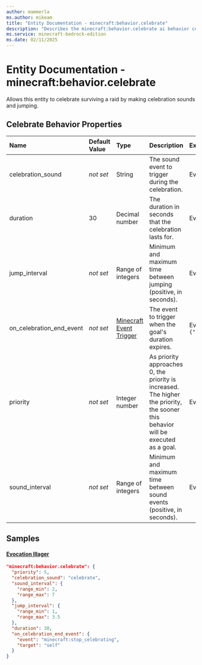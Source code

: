 ```yaml
---
author: mammerla
ms.author: mikeam
title: "Entity Documentation - minecraft:behavior.celebrate"
description: "Describes the minecraft:behavior.celebrate ai behavior component"
ms.service: minecraft-bedrock-edition
ms.date: 02/11/2025 
---
```


# Entity Documentation - minecraft:behavior.celebrate

Allows this entity to celebrate surviving a raid by making celebration sounds and jumping.


## Celebrate Behavior Properties

|Name       |Default Value |Type |Description |Example Values |
|:----------|:-------------|:----|:-----------|:------------- |
| celebration_sound | *not set* | String | The sound event to trigger during the celebration. | Evocation Illager: `"celebrate"` | 
| duration | 30 | Decimal number | The duration in seconds that the celebration lasts for. | Evocation Illager: `30` | 
| jump_interval | *not set* | Range of integers | Minimum and maximum time between jumping (positive, in seconds). | Evocation Illager: `{"range_min":1,"range_max":3.5}` | 
| on_celebration_end_event | *not set* | [Minecraft Event Trigger](../Definitions/NestedTables/triggers.md) | The event to trigger when the goal's duration expires. | Evocation Illager: `{"event":"minecraft:stop_celebrating","target":"self"}` | 
| priority | *not set* | Integer number | As priority approaches 0, the priority is increased. The higher the priority, the sooner this behavior will be executed as a goal. | Evocation Illager: `5` | 
| sound_interval | *not set* | Range of integers | Minimum and maximum time between sound events (positive, in seconds). | Evocation Illager: `{"range_min":2,"range_max":7}` | 

## Samples

#### [Evocation Illager](https://github.com/Mojang/bedrock-samples/tree/preview/behavior_pack/entities/evocation_illager.json)


```json
"minecraft:behavior.celebrate": {
  "priority": 5,
  "celebration_sound": "celebrate",
  "sound_interval": {
    "range_min": 2,
    "range_max": 7
  },
  "jump_interval": {
    "range_min": 1,
    "range_max": 3.5
  },
  "duration": 30,
  "on_celebration_end_event": {
    "event": "minecraft:stop_celebrating",
    "target": "self"
  }
}
```
